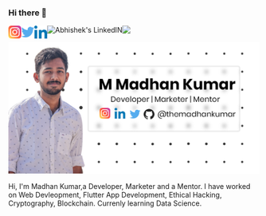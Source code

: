 ### Hi there 👋

<a href="https://instagram.com/themadhankumar">  
<img align="left" alt="Madhan Kumar | Twitter" width="26px" src="https://github.com/themadhankumar/site/blob/main/assets/img/icons/instagram.png" />
</a>

<a href="https://twitter.com/themadhankumar">
<img align="left" alt="Madhan Kumar | Twitter" width="26px" src="https://github.com/themadhankumar/site/blob/main/assets/img/icons/twitter.png" />
</a>    

<a href="https://www.linkedin.com/in/abhisheknaiidu/">
  <img align="left" alt="Madhan Kumar Portfolio" width="26px" src="https://github.com/themadhankumar/site/blob/main/assets/img/icons/linkedin.png" />
</a>

<a href="https://www.themadhankumar.com">
  <img align="left" alt="Abhishek's LinkedIN" src="https://img.shields.io/twitter/follow/themadhankumar?style=social" />
</a>

![](https://visitor-badge.glitch.me/badge?page_id=themadhankumar.themadhankumar)


<a href = "https://www.themadhankumar.com">
  <img src="https://github.com/themadhankumar/site/blob/main/assets/img/titlecard.jpg" />
  </a>

Hi, I'm Madhan Kumar,a  Developer, Marketer and a Mentor. I have worked on Web Devleopment, Flutter App Development, Ethical Hacking, Cryptography, Blockchain. Currenly learning Data Science. 
<!--
**themadhankumar/themadhankumar** is a ✨ _special_ ✨ repository because its `README.md` (this file) appears on your GitHub profile.

Here are some ideas to get you started:

- 🔭 I’m currently working on ...
- 🌱 I’m currently learning ...
- 👯 I’m looking to collaborate on ...
- 🤔 I’m looking for help with ...
- 💬 Ask me about ...
- 📫 How to reach me: ...
- 😄 Pronouns: ...
- ⚡ Fun fact: ...
-->
